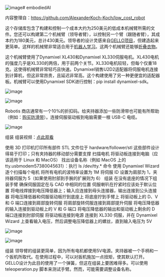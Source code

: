 ![image](https://github.com/user-attachments/assets/2e18c5c5-c8af-4dcd-aabf-f2a9e4f41b75)# embodiedAI


内容整理自：https://github.com/AlexanderKoch-Koch/low_cost_robot

这个存储库包含了构建和控制一个成本大约为250美元的低成本机械臂所需的文件。您还可以构建第二个机械臂（领导者臂），以控制另一个臂（跟随者臂），其成本约为180美元，总计430美元。领导者的设计灵感来自[GELLO项目](https://github.com/wuphilipp/gello_mechanical)，但建造起来更简单。这样的机械臂非常适合用于[机器人学习](https://x.com/alexkoch_ai/status/1756500716854841835?s=20)。这两个机械臂还能够[折叠衣物](https://x.com/alexkoch_ai/status/1772750496174149708?s=20)。

这个机械臂使用了Dynamixel XL430和Dynamixel XL330伺服电机。XL430电机的强度几乎是XL330的两倍，用于前两个关节。XL330电机较轻，但每个仅重18克。这使得机械臂非常轻巧且快速。Dynamixel销售U2D2适配器将伺服电机连接到计算机，但这非常昂贵，且延迟非常高。这个构建使用了另一种更便宜的适配器板。机械臂可以使用Dynamixel SDK进行控制：pip install dynamixel-sdk。

![image](https://github.com/user-attachments/assets/2beca272-c254-46bd-9457-b0bd7a563bee)

![image](https://github.com/user-attachments/assets/33095350-91c8-4ce6-a29d-f50d5de362ff)

Robotis 商店通常有一个10%的折扣码。给夹持器添加一些防滑带也可能有所帮助（例如：[购买防滑带](https://a.co/d/dW7BnEN)）。连接伺服驱动板到电脑需要一根 USB-C 电缆。

![image](https://github.com/user-attachments/assets/3cd8ed18-f297-4e45-8182-7736e46c8b4d)

组装
组装视频：[点此观看](https://youtu.be/RckrXOEoWrk)

使用 3D 打印机打印所有部件
STL 文件位于 hardware/follower/stl
这些部件设计得易于打印；只有夹持器的移动部分需要支撑
扫描电机
将驱动板连接到电脑（应该适用于 Linux 和 MacOS）
找出设备名称（例如 MacOS 上的 tty.usbmodem57380045631）：执行 ls /dev/tty.* 命令
使用 Dynamixel Wizard 逐个扫描每个电机
将所有电机的波特率设置为 1M
将伺服 ID 设置为肩部为 1，夹持器伺服为 5（如果使用肘部到手腕的扩展则为 6）
组装
在没有底座的情况下组装手臂
确保伺服固定在与 CAD 中相同的位置
伺服喇叭在拧紧时应该处于默认位置
将电线焊接到电压降低器上；输入应连接到母头连接器，输出连接到公头连接器
将电压降低器和伺服驱动板拧到底座上
将底座拧到手臂上
将驱动板上的 D、V 和 G 端口连接到肩部旋转伺服
将肩部旋转伺服连接到肩部提升伺服
将电压降低器的输入连接到驱动板上的 V 和 G 端口
将电压降低器的输出和驱动板上剩余的 D 端口连接到肘部伺服
将驱动板连接到电源
连接到 XL330 伺服，并在 Dynamixel Wizard 上查看输入电压，然后调整电压降低器上的螺丝，直到输入电压为 5V

![image](https://github.com/user-attachments/assets/9530b98c-df12-4600-be13-9c15d6f3bf66)

![image](https://github.com/user-attachments/assets/bb93c751-da63-4b7b-b5b4-480bf8a8b272)

组装
领导臂的组装更简单，因为所有电机都使用5V电源。夹持器被一个手柄和一个扳机所取代。在使用过程中，可以对扳机施加一点扭矩，使其默认打开。GELLO设计为此目的使用了一个弹簧，但这在组装上要困难得多。可以使用 teleoperation.py 脚本来测试手臂。然而，可能需要调整设备名称。

